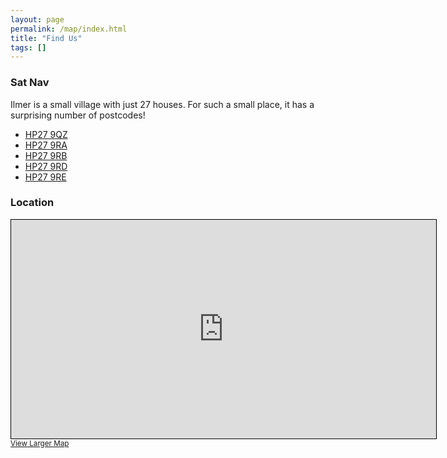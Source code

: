 ```yaml
---
layout: page
permalink: /map/index.html
title: "Find Us"
tags: []
---
```


### Sat Nav

Ilmer is a small village with just 27 houses. For such a small place, it has a surprising number of postcodes!

* [HP27 9QZ](https://www.google.co.uk/maps?q=HP27+9QZ)
* [HP27 9RA](https://www.google.co.uk/maps?q=HP27+9RA)
* [HP27 9RB](https://www.google.co.uk/maps?q=HP27+9RB)
* [HP27 9RD](https://www.google.co.uk/maps?q=HP27+9RD)
* [HP27 9RE](https://www.google.co.uk/maps?q=HP27+9RE)

### Location

<iframe width="680" height="350" frameborder="0" scrolling="no" marginheight="0" marginwidth="0" src="http://www.openstreetmap.org/export/embed.html?bbox=-0.8950531482696533%2C51.740729173483324%2C-0.8805692195892334%2C51.74551225520193&amp;layer=mapnik&amp;marker=51.743120777639774%2C-0.8878111839294434" style="border: 1px solid black"></iframe><br/><small><a href="http://www.openstreetmap.org/?mlat=51.74312&amp;mlon=-0.88781#map=17/51.74312/-0.88781">View Larger Map</a></small>
